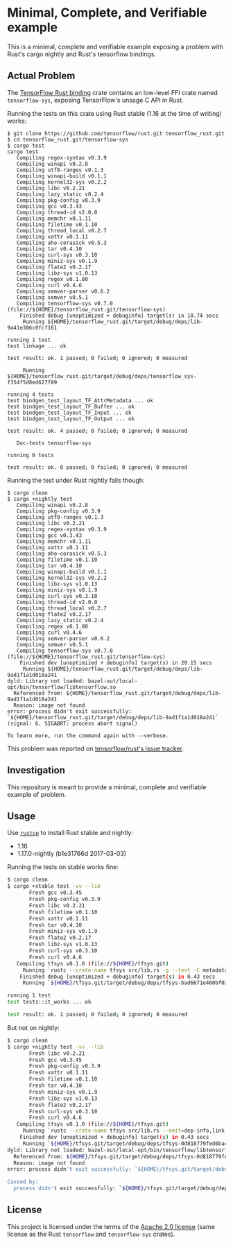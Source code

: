 # Minimal, Complete, and Verifiable example

This is a minimal, complete and verifiable example exposing a problem with Rust's cargo nightly and Rust's tensorflow bindings.

## Actual Problem

The [TensorFlow Rust binding](https://github.com/tensorflow/rust) crate contains an low-level FFI crate named `tensorflow-sys`, exposing TensorFlow's unsage C API in Rust.

Running the tests on this crate using Rust stable (1.16 at the time of writing) works:
```
$ git clone https://github.com/tensorflow/rust.git tensorflow_rust.git
$ cd tensorflow_rust.git/tensorflow-sys
$ cargo test
cargo test
   Compiling regex-syntax v0.3.9
   Compiling winapi v0.2.8
   Compiling utf8-ranges v0.1.3
   Compiling winapi-build v0.1.1
   Compiling kernel32-sys v0.2.2
   Compiling libc v0.2.21
   Compiling lazy_static v0.2.4
   Compiling pkg-config v0.3.9
   Compiling gcc v0.3.43
   Compiling thread-id v2.0.0
   Compiling memchr v0.1.11
   Compiling filetime v0.1.10
   Compiling thread_local v0.2.7
   Compiling xattr v0.1.11
   Compiling aho-corasick v0.5.3
   Compiling tar v0.4.10
   Compiling curl-sys v0.3.10
   Compiling miniz-sys v0.1.9
   Compiling flate2 v0.2.17
   Compiling libz-sys v1.0.13
   Compiling regex v0.1.80
   Compiling curl v0.4.6
   Compiling semver-parser v0.6.2
   Compiling semver v0.5.1
   Compiling tensorflow-sys v0.7.0 (file://${HOME}/tensorflow_rust.git/tensorflow-sys)
    Finished debug [unoptimized + debuginfo] target(s) in 18.74 secs
     Running ${HOME}/tensorflow_rust.git/target/debug/deps/lib-9a41e386c0fcf161

running 1 test
test linkage ... ok

test result: ok. 1 passed; 0 failed; 0 ignored; 0 measured

     Running ${HOME}/tensorflow_rust.git/target/debug/deps/tensorflow_sys-f354f5d8ed627f89

running 4 tests
test bindgen_test_layout_TF_AttrMetadata ... ok
test bindgen_test_layout_TF_Buffer ... ok
test bindgen_test_layout_TF_Input ... ok
test bindgen_test_layout_TF_Output ... ok

test result: ok. 4 passed; 0 failed; 0 ignored; 0 measured

   Doc-tests tensorflow-sys

running 0 tests

test result: ok. 0 passed; 0 failed; 0 ignored; 0 measured
```

Running the test under Rust nightly fails though:
```
$ cargo clean
$ cargo +nightly test
   Compiling winapi v0.2.8
   Compiling pkg-config v0.3.9
   Compiling utf8-ranges v0.1.3
   Compiling libc v0.2.21
   Compiling regex-syntax v0.3.9
   Compiling gcc v0.3.43
   Compiling memchr v0.1.11
   Compiling xattr v0.1.11
   Compiling aho-corasick v0.5.3
   Compiling filetime v0.1.10
   Compiling tar v0.4.10
   Compiling winapi-build v0.1.1
   Compiling kernel32-sys v0.2.2
   Compiling libz-sys v1.0.13
   Compiling miniz-sys v0.1.9
   Compiling curl-sys v0.3.10
   Compiling thread-id v2.0.0
   Compiling thread_local v0.2.7
   Compiling flate2 v0.2.17
   Compiling lazy_static v0.2.4
   Compiling regex v0.1.80
   Compiling curl v0.4.6
   Compiling semver-parser v0.6.2
   Compiling semver v0.5.1
   Compiling tensorflow-sys v0.7.0 (file://${HOME}/tensorflow_rust.git/tensorflow-sys)
    Finished dev [unoptimized + debuginfo] target(s) in 20.15 secs
     Running ${HOME}/tensorflow_rust.git/target/debug/deps/lib-9ad1f1a1d018a241
dyld: Library not loaded: bazel-out/local-opt/bin/tensorflow/libtensorflow.so
  Referenced from: ${HOME}/tensorflow_rust.git/target/debug/deps/lib-9ad1f1a1d018a241
  Reason: image not found
error: process didn't exit successfully: `${HOME}/tensorflow_rust.git/target/debug/deps/lib-9ad1f1a1d018a241` (signal: 6, SIGABRT: process abort signal)

To learn more, run the command again with --verbose.
```

This problem was reported on [tensorflow/rust's issue tracker](https://github.com/tensorflow/rust/issues/71).


## Investigation

This repository is meant to provide a minimal, complete and verifiable example of problem.


## Usage

Use [`rustup`](https://rustup.rs/) to install Rust stable and nightly:
* 1.16
* 1.17.0-nightly (b1e31766d 2017-03-03)


Running the tests on stable works fine:
```sh
$ cargo clean
$ cargo +stable test -vv --lib
       Fresh gcc v0.3.45
       Fresh pkg-config v0.3.9
       Fresh libc v0.2.21
       Fresh filetime v0.1.10
       Fresh xattr v0.1.11
       Fresh tar v0.4.10
       Fresh miniz-sys v0.1.9
       Fresh flate2 v0.2.17
       Fresh libz-sys v1.0.13
       Fresh curl-sys v0.3.10
       Fresh curl v0.4.6
   Compiling tfsys v0.1.0 (file://${HOME}/tfsys.git)
     Running `rustc --crate-name tfsys src/lib.rs -g --test -C metadata=bad6671e460bf032 -C extra-filename=-bad6671e460bf032 --out-dir ${HOME}/tfsys.git/target/debug/deps --emit=dep-info,link -L dependency=${HOME}/tfsys.git/target/debug/deps -L ${HOME}/tfsys.git/target/libtensorflow-cpu-darwin-x86_64-1.0.0/lib -l dylib=tensorflow`
    Finished debug [unoptimized + debuginfo] target(s) in 0.43 secs
     Running `${HOME}/tfsys.git/target/debug/deps/tfsys-bad6671e460bf032`

running 1 test
test tests::it_works ... ok

test result: ok. 1 passed; 0 failed; 0 ignored; 0 measured
```

But not on nightly:
```sh
$ cargo clean
$ cargo +nightly test -vv --lib
       Fresh libc v0.2.21
       Fresh gcc v0.3.45
       Fresh pkg-config v0.3.9
       Fresh xattr v0.1.11
       Fresh filetime v0.1.10
       Fresh tar v0.4.10
       Fresh miniz-sys v0.1.9
       Fresh libz-sys v1.0.13
       Fresh flate2 v0.2.17
       Fresh curl-sys v0.3.10
       Fresh curl v0.4.6
   Compiling tfsys v0.1.0 (file://${HOME}/tfsys.git)
     Running `rustc --crate-name tfsys src/lib.rs --emit=dep-info,link -C debuginfo=2 --test -C metadata=0d818779fed6bac8 -C extra-filename=-0d818779fed6bac8 --out-dir ${HOME}/tfsys.git/target/debug/deps -L dependency=${HOME}/tfsys.git/target/debug/deps -L ${HOME}/tfsys.git/target/libtensorflow-cpu-darwin-x86_64-1.0.0/lib -l dylib=tensorflow`
    Finished dev [unoptimized + debuginfo] target(s) in 0.43 secs
     Running `${HOME}/tfsys.git/target/debug/deps/tfsys-0d818779fed6bac8`
dyld: Library not loaded: bazel-out/local-opt/bin/tensorflow/libtensorflow.so
  Referenced from: ${HOME}/tfsys.git/target/debug/deps/tfsys-0d818779fed6bac8
  Reason: image not found
error: process didn't exit successfully: `${HOME}/tfsys.git/target/debug/deps/tfsys-0d818779fed6bac8` (signal: 6, SIGABRT: process abort signal)

Caused by:
  process didn't exit successfully: `${HOME}/tfsys.git/target/debug/deps/tfsys-0d818779fed6bac8` (signal: 6, SIGABRT: process abort signal)
```

## License
This project is licensed under the terms of the [Apache 2.0 license](https://github.com/nbigaouette/tfsys/blob/master/LICENSE) (same license as the Rust `tensorflow` and `tensorflow-sys` crates).
